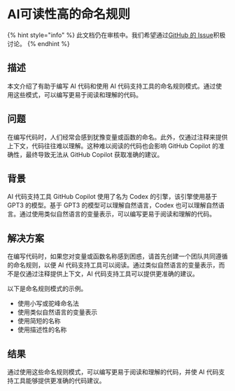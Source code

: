 # AI可读性高的命名规则

{% hint style="info" %}
此文档仍在审核中。我们希望通过[GitHub 的 Issue](https://github.com/AI-Native-Development/docs/issues/6)积极讨论。
{% endhint %}

## 描述

本文介绍了有助于编写 AI 代码和使用 AI 代码支持工具的命名规则模式。通过使用这些模式，可以编写更易于阅读和理解的代码。

## 问题

在编写代码时，人们经常会感到犹豫变量或函数的命名。此外，仅通过注释来提供上下文，代码往往难以理解。这种难以阅读的代码也会影响 GitHub Copilot 的准确性，最终导致无法从 GitHub Copilot 获取准确的建议。

## 背景

AI 代码支持工具 GitHub Copilot 使用了名为 Codex 的引擎，该引擎使用基于 GPT3 的模型。基于 GPT3 的模型可以理解自然语言，Codex 也可以理解自然语言。通过使用类似自然语言的变量表示，可以编写更易于阅读和理解的代码。

## 解决方案

在编写代码时，如果您对变量或函数名称感到困惑，请首先创建一个团队共同遵循的命名规则，以便 AI 代码支持工具可以阅读。通过类似自然语言的变量表示，而不是仅通过注释提供上下文，AI 代码支持工具可以提供更准确的建议。

以下是命名规则模式的示例。

* 使用小写或驼峰命名法
* 使用类似自然语言的变量表示
* 使用简短的名称
* 使用描述性的名称

## 结果

通过使用这些命名规则模式，可以编写更易于阅读和理解的代码，并使 AI 代码支持工具能够提供更准确的代码建议。
